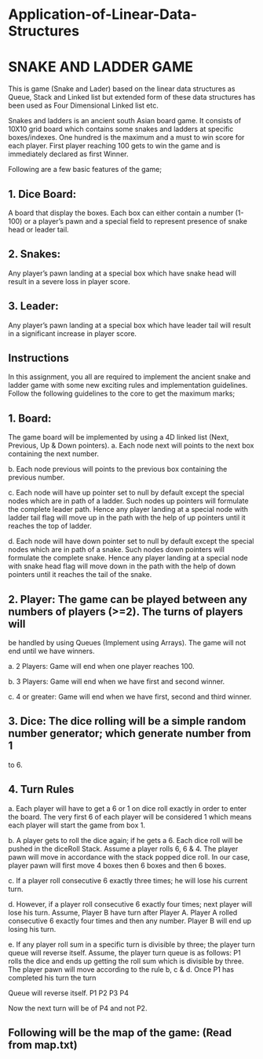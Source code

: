 
# Application-of-Linear-Data-Structures
# SNAKE AND LADDER GAME
This is game (Snake and Lader) based on the linear data structures as Queue, Stack and Linked list but extended form of these data structures has been used as Four Dimensional Linked list etc.


Snakes and ladders is an ancient south Asian board game. It consists of 10X10 grid board which
contains some snakes and ladders at specific boxes/indexes. One hundred is the maximum and a must
to win score for each player. First player reaching 100 gets to win the game and is immediately
declared as first Winner.

Following are a few basic features of the game;
## 1. Dice Board:
A board that display the boxes. Each box can either contain a number (1-100) or a player’s
pawn and a special field to represent presence of snake head or leader tail.

## 2. Snakes:
Any player’s pawn landing at a special box which have snake head will result in a severe loss in
player score.

## 3. Leader:
Any player’s pawn landing at a special box which have leader tail will result in a significant
increase in player score.

## Instructions
In this assignment, you all are required to implement the ancient snake and ladder game with some
new exciting rules and implementation guidelines.
Follow the following guidelines to the core to get the maximum marks;

## 1. Board: 
The game board will be implemented by using a 4D linked list (Next, Previous, Up &
Down pointers).
a. Each node next will points to the next box containing the next number.

b. Each node previous will points to the previous box containing the previous number.

c. Each node will have up pointer set to null by default except the special nodes which are in
path of a ladder. Such nodes up pointers will formulate the complete leader path. Hence any
player landing at a special node with ladder tail flag will move up in the path with the help
of up pointers until it reaches the top of ladder.

d. Each node will have down pointer set to null by default except the special nodes which are
in path of a snake. Such nodes down pointers will formulate the complete snake. Hence any
player landing at a special node with snake head flag will move down in the path with the
help of down pointers until it reaches the tail of the snake.

## 2. Player: The game can be played between any numbers of players (>=2). The turns of players will
be handled by using Queues (Implement using Arrays). The game will not end until we have
winners.

a. 2 Players: Game will end when one player reaches 100.

b. 3 Players: Game will end when we have first and second winner.

c. 4 or greater: Game will end when we have first, second and third winner.

## 3. Dice: The dice rolling will be a simple random number generator; which generate number from 1
to 6.

## 4. Turn Rules

a. Each player will have to get a 6 or 1 on dice roll exactly in order to enter the board. The
very first 6 of each player will be considered 1 which means each player will start the game
from box 1.

b. A player gets to roll the dice again; if he gets a 6. Each dice roll will be pushed in the
diceRoll Stack. Assume a player rolls 6, 6 & 4. The player pawn will move in accordance
with the stack popped dice roll. In our case, player pawn will first move 4 boxes then 6
boxes and then 6 boxes.

c. If a player roll consecutive 6 exactly three times; he will lose his current turn.

d. However, if a player roll consecutive 6 exactly four times; next player will lose his turn.
Assume, Player B have turn after Player A. Player A rolled consecutive 6 exactly four times
and then any number. Player B will end up losing his turn.

e. If any player roll sum in a specific turn is divisible by three; the player turn queue will
reverse itself. Assume, the player turn queue is as follows:
P1 rolls the dice and ends up getting the roll sum which is divisible by three. The player
pawn will move according to the rule b, c & d. Once P1 has completed his turn the turn

Queue will reverse itself.
P1 P2 P3 P4

Now the next turn will be of P4 and not P2.

## Following will be the map of the game: (Read from map.txt)
